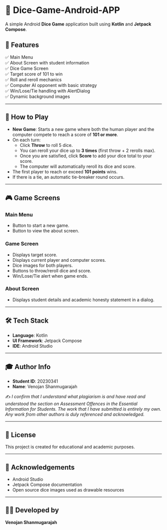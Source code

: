 # 🎲 Dice-Game-Android-APP

A simple Android **Dice Game** application built using **Kotlin** and **Jetpack Compose**.

## 📱 Features

✅ Main Menu  
✅ About Screen with student information  
✅ Dice Game Screen  
✅ Target score of 101 to win  
✅ Roll and reroll mechanics  
✅ Computer AI opponent with basic strategy  
✅ Win/Lose/Tie handling with AlertDialog  
✅ Dynamic background images  

---

## 🚀 How to Play

- **New Game**: Starts a new game where both the human player and the computer compete to reach a score of **101 or more**.
- On each turn:
    - Click **Throw** to roll 5 dice.
    - You can reroll your dice up to **3 times** (first throw + 2 rerolls max).
    - Once you are satisfied, click **Score** to add your dice total to your score.
    - The computer will automatically reroll its dice and score.
- The first player to reach or exceed **101 points** wins.
- If there is a tie, an automatic tie-breaker round occurs.

---

## 🎮 Game Screens

### Main Menu
- Button to start a new game.
- Button to view the about screen.

### Game Screen
- Displays target score.
- Displays current player and computer scores.
- Dice images for both players.
- Buttons to throw/reroll dice and score.
- Win/Lose/Tie alert when game ends.

### About Screen
- Displays student details and academic honesty statement in a dialog.

---

## 🛠️ Tech Stack

- **Language**: Kotlin  
- **UI Framework**: Jetpack Compose  
- **IDE**: Android Studio  

---

## 🎓 Author Info

- **Student ID**: 20230341  
- **Name**: Venojan Shanmugarajah  

✍️ _I confirm that I understand what plagiarism is and have read and understood the section on Assessment Offences in the Essential Information for Students. The work that I have submitted is entirely my own. Any work from other authors is duly referenced and acknowledged._  

---

## 📜 License

This project is created for educational and academic purposes.

---

## 🙏 Acknowledgements

- Android Studio
- Jetpack Compose documentation
- Open source dice images used as drawable resources

---

## 🙋‍♂️ Developed by

**Venojan Shanmugarajah**  
